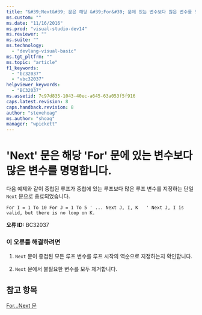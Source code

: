 ```yaml
---
title: "&#39;Next&#39; 문은 해당 &#39;For&#39; 문에 있는 변수보다 많은 변수를 명명합니다. | Microsoft Docs"
ms.custom: ""
ms.date: "11/16/2016"
ms.prod: "visual-studio-dev14"
ms.reviewer: ""
ms.suite: ""
ms.technology: 
  - "devlang-visual-basic"
ms.tgt_pltfrm: ""
ms.topic: "article"
f1_keywords: 
  - "bc32037"
  - "vbc32037"
helpviewer_keywords: 
  - "BC32037"
ms.assetid: 7c97d835-1043-40ec-a645-63a053f5f916
caps.latest.revision: 8
caps.handback.revision: 8
author: "stevehoag"
ms.author: "shoag"
manager: "wpickett"
---
```

# &#39;Next&#39; 문은 해당 &#39;For&#39; 문에 있는 변수보다 많은 변수를 명명합니다.
다음 예제와 같이 중첩된 루프가 중첩에 있는 루프보다 많은 루프 변수를 지정하는 단일 `Next` 문으로 종료되었습니다.  
  
```  
For I = 1 To 10 For J = 1 To 5 ' ... Next J, I, K   ' Next J, I is valid, but there is no loop on K.  
```  
  
 **오류 ID:** BC32037  
  
### 이 오류를 해결하려면  
  
1.  `Next` 문이 중첩된 모든 루프 변수를 루프 시작의 역순으로 지정하는지 확인합니다.  
  
2.  `Next` 문에서 불필요한 변수를 모두 제거합니다.  
  
## 참고 항목  
 [For...Next 문](../Topic/For...Next%20Statement%20\(Visual%20Basic\).md)